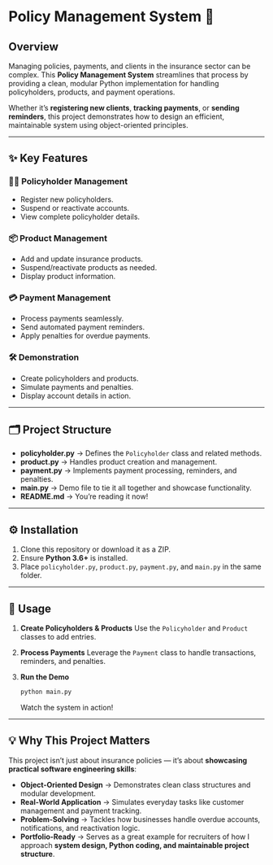 
# Policy Management System 🚀

## Overview

Managing policies, payments, and clients in the insurance sector can be complex. This **Policy Management System** streamlines that process by providing a clean, modular Python implementation for handling policyholders, products, and payment operations.

Whether it’s **registering new clients**, **tracking payments**, or **sending reminders**, this project demonstrates how to design an efficient, maintainable system using object-oriented principles.

---

## ✨ Key Features

### 🧑‍💼 Policyholder Management

* Register new policyholders.
* Suspend or reactivate accounts.
* View complete policyholder details.

### 📦 Product Management

* Add and update insurance products.
* Suspend/reactivate products as needed.
* Display product information.

### 💳 Payment Management

* Process payments seamlessly.
* Send automated payment reminders.
* Apply penalties for overdue payments.

### 🛠 Demonstration

* Create policyholders and products.
* Simulate payments and penalties.
* Display account details in action.

---

## 🗂 Project Structure

* **policyholder.py** → Defines the `Policyholder` class and related methods.
* **product.py** → Handles product creation and management.
* **payment.py** → Implements payment processing, reminders, and penalties.
* **main.py** → Demo file to tie it all together and showcase functionality.
* **README.md** → You’re reading it now!

---

## ⚙️ Installation

1. Clone this repository or download it as a ZIP.
2. Ensure **Python 3.6+** is installed.
3. Place `policyholder.py`, `product.py`, `payment.py`, and `main.py` in the same folder.

---

## 🚀 Usage

1. **Create Policyholders & Products**
   Use the `Policyholder` and `Product` classes to add entries.
2. **Process Payments**
   Leverage the `Payment` class to handle transactions, reminders, and penalties.
3. **Run the Demo**

   ```bash
   python main.py
   ```

   Watch the system in action!

---

## 💡 Why This Project Matters

This project isn’t just about insurance policies — it’s about **showcasing practical software engineering skills**:

* **Object-Oriented Design** → Demonstrates clean class structures and modular development.
* **Real-World Application** → Simulates everyday tasks like customer management and payment tracking.
* **Problem-Solving** → Tackles how businesses handle overdue accounts, notifications, and reactivation logic.
* **Portfolio-Ready** → Serves as a great example for recruiters of how I approach **system design, Python coding, and maintainable project structure**.



